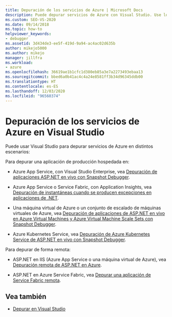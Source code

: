 ```yaml
---
title: Depuración de los servicios de Azure | Microsoft Docs
description: Puede depurar servicios de Azure con Visual Studio. Use los vínculos de este artículo para obtener información sobre las distintas formas de hacerlo.
ms.custom: SEO-VS-2020
ms.date: 09/14/2018
ms.topic: how-to
helpviewer_keywords:
- debugger
ms.assetid: 3d434de3-ee5f-419d-9a94-ac4ac02d635b
author: mikejo5000
ms.author: mikejo
manager: jillfra
ms.workload:
- azure
ms.openlocfilehash: 36619ae1b1cfc1d380eb85a3e7a2273493ebaa13
ms.sourcegitcommit: bbed6a0b41ac4c4a24e8581ff3b34d96345ddb00
ms.translationtype: HT
ms.contentlocale: es-ES
ms.lasthandoff: 12/03/2020
ms.locfileid: "96560374"
---
```

# <a name="debug-azure-services-in-visual-studio"></a>Depuración de los servicios de Azure en Visual Studio

Puede usar Visual Studio para depurar servicios de Azure en distintos escenarios:

Para depurar una aplicación de producción hospedada en:

- Azure App Service, con Visual Studio Enterprise, vea [Depuración de aplicaciones ASP.NET en vivo con Snapshot Debugger](../debugger/debug-live-azure-applications.md).

- Azure App Service o Service Fabric, con Application Insights, vea [Depuración de instantáneas cuando se producen excepciones en aplicaciones de .NET](/azure/application-insights/app-insights-snapshot-debugger).

- Una máquina virtual de Azure o un conjunto de escalado de máquinas virtuales de Azure, vea [Depuración de aplicaciones de ASP.NET en vivo en Azure Virtual Machines y Azure Virtual Machine Scale Sets con Snapshot Debugger](../debugger/debug-live-azure-virtual-machines.md).

- Azure Kubernetes Service, vea [Depuración de Azure Kubernetes Service de ASP.NET en vivo con Snapshot Debugger](../debugger/debug-live-azure-kubernetes.md).

Para depurar de forma remota:

- ASP.NET en IIS (Azure App Service o una máquina virtual de Azure), vea [Depuración remota de ASP.NET en Azure](remote-debugging-azure.md).

- ASP.NET en Azure Service Fabric, vea [Depurar una aplicación de Service Fabric remota](/azure/service-fabric/service-fabric-debugging-your-application#debug-a-remote-service-fabric-application).

## <a name="see-also"></a>Vea también

- [Depurar en Visual Studio](../debugger/index.yml)
